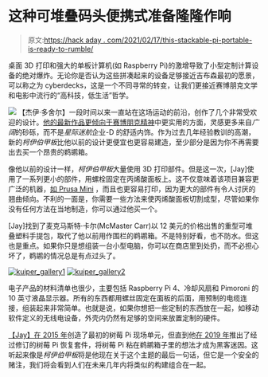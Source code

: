 # 这种可堆叠码头便携式准备隆隆作响

> 原文:[https://hack aday . com/2021/02/17/this-stackable-pi-portable-is-ready-to-rumble/](https://hackaday.com/2021/02/17/this-stackable-pi-portable-is-ready-to-rumble/)

桌面 3D 打印和强大的单板计算机(如 Raspberry Pi)的激增导致了小型定制计算设备的绝对爆炸。无论你是否认为这些拼凑起来的设备足够接近吉布森最初的愿景，可以称之为 cyberdecks，这是一个不同寻常的转变，让我们更接近赛博朋克文学和电影中流行的“高科技，低生活”哲学。

[![](../Images/6f2c471d8d003bd2b5df7d58447e0ea9.png)](https://hackaday.com/wp-content/uploads/2021/02/kuiper_detail.jpg) 【杰伊·多舍尔】一段时间以来一直站在这场运动的前沿，创作了几个非常受欢迎的设计。[他的最新作品更倾向于赛博朋克精神](https://back7.co/home/introducing-the-kuiper-deck)中更实用的方面，灵感更多来自*广阔*的砂砾，而不是*星际迷航*企业-D 的舒适内饰。作为过去几年经验教训的高潮，新的*柯伊伯甲板*比他以前的设计更便宜也更容易建造，至少部分是因为你不再需要出去买一个昂贵的鹈鹕箱。

像他以前的设计一样，*柯伊伯甲板*大量使用 3D 打印部件。但是这一次，[Jay]使用了一系列更小的部件，用螺栓固定在丙烯酸面板上。这不仅意味着该项目兼容更广泛的机器，[如 Prusa Mini](https://hackaday.com/2019/10/13/prusa-unveils-new-mini-printer-shakes-up-the-competition/) ，而且也更容易打印，因为更大的部件有令人讨厌的翘曲倾向。不利的一面是，你需要一些方法来使丙烯酸面板切割成型，尽管如果你没有任何方法在当地制造，你可以通过他买一个。

[Jay]找到了麦克马斯特·卡尔(McMaster Carr)以 12 美元的价格出售的重型可堆叠塑料手提包，取代了他以前用作围栏的鹈鹕箱。不是特别好看，也不防水。但这也是重点。如果你只是想组装一台小型电脑，你可以在商店里到处扔，而不必担心坏了，鹈鹕的情况总是有点过头了。

 [![kuiper_gallery1](../Images/91cf823a2f1831c25deb7afc6e3ac0da.png "kuiper_gallery1")](https://i0.wp.com/hackaday.com/wp-content/uploads/2021/02/kuiper_gallery1.jpg?ssl=1)  [![kuiper_gallery2](../Images/08f8ab2b51723099f2cfa09dcf48b65e.png "kuiper_gallery2")](https://i0.wp.com/hackaday.com/wp-content/uploads/2021/02/kuiper_gallery2.jpg?ssl=1) 

电子产品的材料清单也很少，主要包括 Raspberry Pi 4、冷却风扇和 Pimoroni 的 10 英寸液晶显示器。所有的东西都用螺丝固定在面板的后面，用预制的电缆连接，组装起来非常简单。也就是说，如果你想把一些定制的东西放在一起，如移动软件定义的无线电设备，外壳内仍然有足够的空间来放置定制的硬件。

[【Jay】在 2015 年](https://hackaday.com/2015/08/13/raspberry-pi-field-unit-rpfu/)创造了最初的树莓 Pi 现场单元，但直到他[在 2019 年](https://hackaday.com/2019/11/11/a-mobile-terminal-for-the-end-of-the-world/)推出了经过修订的树莓 Pi 恢复套件，将树莓 Pi 粘在鹈鹕箱子里的想法才成为黑客迷因。这听起来像是*柯伊伯甲板*将是他现在关于这个主题的最后一句话，但它是一个安全的赌注，我们将会看到人们在未来几年内将类似的构建组合在一起。